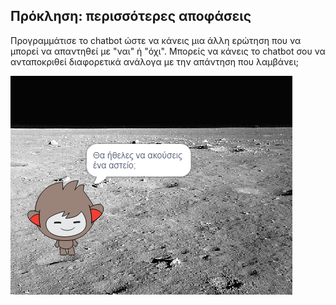 ## Πρόκληση: περισσότερες αποφάσεις

Προγραμμάτισε το chatbot ώστε να κάνεις μια άλλη ερώτηση που να μπορεί να απαντηθεί με "ναι" ή "όχι". Μπορείς να κάνεις το chatbot σου να ανταποκριθεί διαφορετικά ανάλογα με την απάντηση που λαμβάνει;

![screenshot](images/chatbot-joke.png)